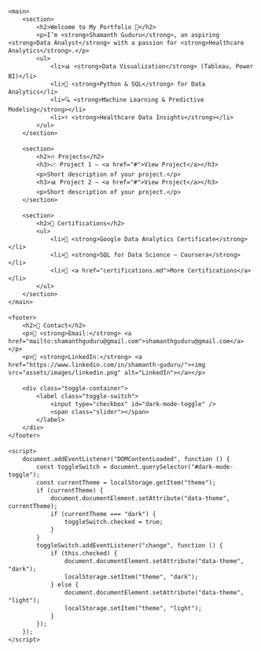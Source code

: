 <html lang="en">
<head>
    <meta charset="UTF-8">
    <meta name="viewport" content="width=device-width, initial-scale=1.0">
    <title>Shamanth Guduru's Portfolio</title>
    <link rel="stylesheet" href="styles.css">
</head>
<body>
    
    <main>
        <section>
            <h2>Welcome to My Portfolio 👋</h2>
            <p>I’m <strong>Shamanth Guduru</strong>, an aspiring <strong>Data Analyst</strong> with a passion for <strong>Healthcare Analytics</strong>.</p>
            <ul>
                <li>📊 <strong>Data Visualization</strong> (Tableau, Power BI)</li>
                <li>🐍 <strong>Python & SQL</strong> for Data Analytics</li>
                <li>🔍 <strong>Machine Learning & Predictive Modeling</strong></li>
                <li>⚕️ <strong>Healthcare Data Insights</strong></li>
            </ul>
        </section>
        
        <section>
            <h2>🔥 Projects</h2>
            <h3>📈 Project 1 – <a href="#">View Project</a></h3>
            <p>Short description of your project.</p>
            <h3>📊 Project 2 – <a href="#">View Project</a></h3>
            <p>Short description of your project.</p>
        </section>
        
        <section>
            <h2>📜 Certifications</h2>
            <ul>
                <li>🔹 <strong>Google Data Analytics Certificate</strong></li>
                <li>🔹 <strong>SQL for Data Science – Coursera</strong></li>
                <li>🔹 <a href="certifications.md">More Certifications</a></li>
            </ul>
        </section>
    </main>
    
    <footer>
        <h2>📩 Contact</h2>
        <p>📧 <strong>Email:</strong> <a href="mailto:shamanthguduru@gmail.com">shamanthguduru@gmail.com</a></p>
        <p>🔗 <strong>LinkedIn:</strong> <a href="https://www.linkedin.com/in/shamanth-guduru/"><img src="assets/images/linkedin.png" alt="LinkedIn"></a></p>
        
        <div class="toggle-container">
            <label class="toggle-switch">
                <input type="checkbox" id="dark-mode-toggle" />
                <span class="slider"></span>
            </label>
        </div>
    </footer>
    
    <script>
        document.addEventListener("DOMContentLoaded", function () {
            const toggleSwitch = document.querySelector("#dark-mode-toggle");
            const currentTheme = localStorage.getItem("theme");
            if (currentTheme) {
                document.documentElement.setAttribute("data-theme", currentTheme);
                if (currentTheme === "dark") {
                    toggleSwitch.checked = true;
                }
            }
            toggleSwitch.addEventListener("change", function () {
                if (this.checked) {
                    document.documentElement.setAttribute("data-theme", "dark");
                    localStorage.setItem("theme", "dark");
                } else {
                    document.documentElement.setAttribute("data-theme", "light");
                    localStorage.setItem("theme", "light");
                }
            });
        });
    </script>
</body>
</html>
